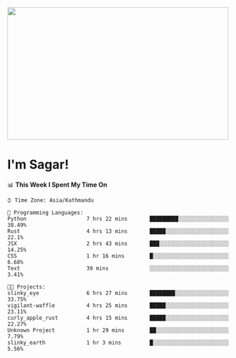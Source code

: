 
<img src="https://media.giphy.com/media/3ornk57KwDXf81rjWM/giphy.gif" width="500" height="300" frameBorder="0" class="giphy-embed" allowFullScreen></img>

#   I'm Sagar!

<!--START_SECTION:waka-->
📊 **This Week I Spent My Time On** 

```text
⌚︎ Time Zone: Asia/Kathmandu

💬 Programming Languages: 
Python                   7 hrs 22 mins       █████████░░░░░░░░░░░░░░░░   38.49% 
Rust                     4 hrs 13 mins       █████░░░░░░░░░░░░░░░░░░░░   22.1% 
JSX                      2 hrs 43 mins       ███░░░░░░░░░░░░░░░░░░░░░░   14.25% 
CSS                      1 hr 16 mins        █░░░░░░░░░░░░░░░░░░░░░░░░   6.68% 
Text                     39 mins             ░░░░░░░░░░░░░░░░░░░░░░░░░   3.41%

🐱‍💻 Projects: 
slinky_eye               6 hrs 27 mins       ████████░░░░░░░░░░░░░░░░░   33.75% 
vigilant-waffle          4 hrs 25 mins       █████░░░░░░░░░░░░░░░░░░░░   23.11% 
curly_apple_rust         4 hrs 15 mins       █████░░░░░░░░░░░░░░░░░░░░   22.27% 
Unknown Project          1 hr 29 mins        ██░░░░░░░░░░░░░░░░░░░░░░░   7.79% 
slinky_earth             1 hr 3 mins         █░░░░░░░░░░░░░░░░░░░░░░░░   5.56%

```


<!--END_SECTION:waka-->
